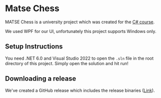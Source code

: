 # Matse Chess

MATSE Chess is a university project which was created for the [C# course](https://www.matse.itc.rwth-aachen.de/dienste/public/index.php?m=wiki&p=Lehrveranstaltungen/Wahlpflichtmodule/WP_Programmiersprachen/CSharp).

We used WPF for our UI, unfortunately this project supports Windows only.

## Setup Instructions

You need .NET 6.0 and Visual Studio 2022 to open the `.sln` file in the root directory of this project. Simply open the solution and hit run!

## Downloading a release

We've created a GitHub release which includes the release binaries ([Link](https://github.com/clemenswasser/MATSEChess/releases)).
